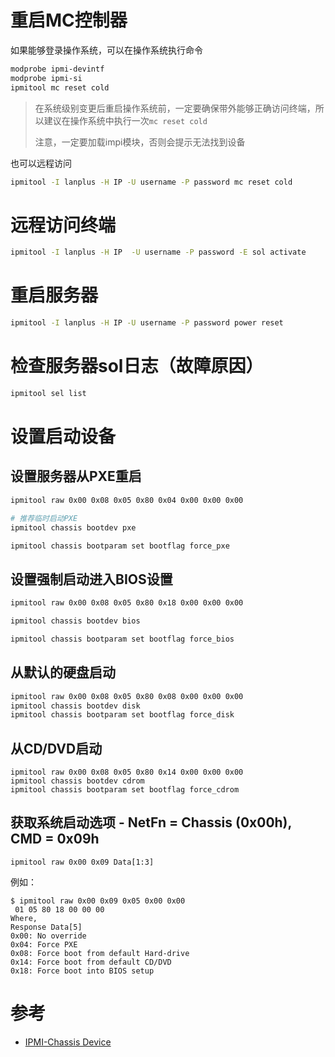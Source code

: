 # 重启MC控制器

如果能够登录操作系统，可以在操作系统执行命令

```bash
modprobe ipmi-devintf
modprobe ipmi-si
ipmitool mc reset cold
```

> 在系统级别变更后重启操作系统前，一定要确保带外能够正确访问终端，所以建议在操作系统中执行一次`mc reset cold`
>
> 注意，一定要加载impi模块，否则会提示无法找到设备

也可以远程访问

```bash
ipmitool -I lanplus -H IP -U username -P password mc reset cold
```

# 远程访问终端

```bash
ipmitool -I lanplus -H IP  -U username -P password -E sol activate
```

# 重启服务器

```bash
ipmitool -I lanplus -H IP -U username -P password power reset
```

# 检查服务器sol日志（故障原因）

```bash
ipmitool sel list
```

# 设置启动设备

## 设置服务器从PXE重启

```bash
ipmitool raw 0x00 0x08 0x05 0x80 0x04 0x00 0x00 0x00

# 推荐临时启动PXE
ipmitool chassis bootdev pxe

ipmitool chassis bootparam set bootflag force_pxe
```

## 设置强制启动进入BIOS设置

```bash
ipmitool raw 0x00 0x08 0x05 0x80 0x18 0x00 0x00 0x00

ipmitool chassis bootdev bios

ipmitool chassis bootparam set bootflag force_bios
```

## 从默认的硬盘启动

```bash
ipmitool raw 0x00 0x08 0x05 0x80 0x08 0x00 0x00 0x00
ipmitool chassis bootdev disk
ipmitool chassis bootparam set bootflag force_disk
```

## 从CD/DVD启动

```
ipmitool raw 0x00 0x08 0x05 0x80 0x14 0x00 0x00 0x00
ipmitool chassis bootdev cdrom
ipmitool chassis bootparam set bootflag force_cdrom
```

## 获取系统启动选项 - NetFn = Chassis (0x00h), CMD = 0x09h

```
ipmitool raw 0x00 0x09 Data[1:3]
```

例如：

```
$ ipmitool raw 0x00 0x09 0x05 0x00 0x00
 01 05 80 18 00 00 00
Where,
Response Data[5]
0x00: No override
0x04: Force PXE
0x08: Force boot from default Hard-drive
0x14: Force boot from default CD/DVD
0x18: Force boot into BIOS setup
```

# 参考

* [IPMI-Chassis Device](https://github.com/erik-smit/oohhh-what-does-this-ipmi-doooo-no-deedee-nooooo/blob/master/1-discovering/snippets/Computercheese/IPMI-Chassis%20Device%20Commands.txt)